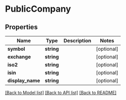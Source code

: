 # PublicCompany

## Properties
Name | Type | Description | Notes
------------ | ------------- | ------------- | -------------
**symbol** | **string** |  | [optional] 
**exchange** | **string** |  | [optional] 
**iso2** | **string** |  | [optional] 
**isin** | **string** |  | [optional] 
**display_name** | **string** |  | [optional] 

[[Back to Model list]](../../README.md#documentation-for-models) [[Back to API list]](../../README.md#documentation-for-api-endpoints) [[Back to README]](../../README.md)

